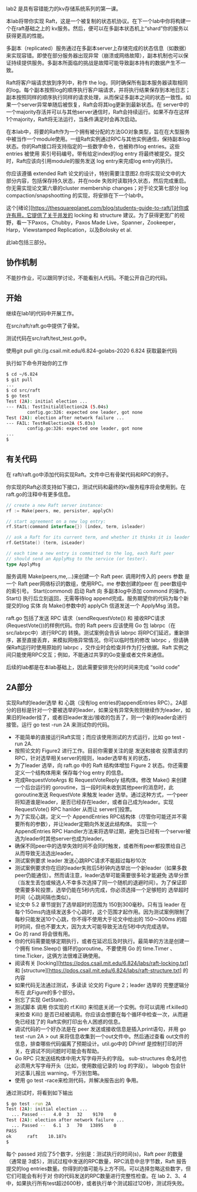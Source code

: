 

lab2 是具有容错能力的kv存储系统系列的第一课。



本lab将带你实现 Raft，这是一个被复制的状态机协议。在下一个lab中你将构建一个在raft基础之上的 kv服务。然后，便可以在多副本状态机上“shard”你的服务以获得更高的性能。



多副本（replicated）服务通过在多副本server上存储完成的状态信息（如数据）来实现容错。即使在部分服务器出现异常（崩溃或网络故障），副本机制也可以保证持续提供服务。多副本所面临的挑战是故障可能导致副本持有的数据产生不一致。



Raft将客户端请求放到序列中，称作 the log，同时确保所有副本服务器读取相同的log。每个副本按照log的顺序执行客户端请求，并将执行结果保存到本地日志；副本按照同样的顺序执行同样的请求处理，从而保证多副本之间的状态一致性。如果一个server异常单随后被恢复，Raft会将其log更新到最新状态。在 server中的一个majority存活并可以与其他server通信时，Raft会持续运行。如果不存在这样1个majority，Raft将无法运行，当条件满足时会再次启动。



在本lab中，将要的Raft作为一个拥有被分配的方法GO对象类型，旨在在大型服务中被当作一个module使用。一组Raft实例通过RPC与其他实例通信，保持副本log状态。你的Raft接口将支持指定的一些数字命令，也被称作log entries。这些 entries 被使用 索引号码编号。带有给定index的log entry 将最终被提交。提交时，Raft应该向引用module的服务发送 log entry来完成log entry的执行。



你应该遵循 extended Raft 论文的设计，特别需要注意图2.你将实现论文中的大部分内容，包括保存持久状态，并在node 失败时读取持久状态，然后完成重启。你无需实现论文第六章的cluster membership changes；对于论文第七部分 log compaction/snapshootting 的实现，将安排在下一个lab中。



这个[绪论][https://thesquareplanet.com/blog/students-guide-to-raft/]对你或许有用，它提供了关于并发的 locking 和 structure 建议。为了获得更宽广的视野，看一下Paxos，Chubby，Paxos Made Live，Spanner，Zookeeper，Harp，Viewstamped Replication，以及Bolosky et al.



此lab包括三部分。



## 协作机制

不能抄作业，可以跟同学讨论，不能看别人代码。不能公开自己的代码。



## 开始

继续在lab1的代码中开展工作。

在src/raft/raft.go中提供了骨架。

测试代码在src/raft/test_test.go中。

使用git pull git://g.csail.mit.edu/6.824-golabs-2020 6.824 获取最新代码

执行如下命令开始你的工作

```bash
$ cd ~/6.824
$ git pull
...
$ cd src/raft
$ go test
Test (2A): initial election ...
--- FAIL: TestInitialElection2A (5.04s)
        config.go:326: expected one leader, got none
Test (2A): election after network failure ...
--- FAIL: TestReElection2A (5.03s)
        config.go:326: expected one leader, got none
...
$

```



## 有关代码

在 raft/raft.go中添加代码实现Raft。文件中已有骨架代码和RPC的例子。



你实现的Raft必须支持如下接口，测试代码和最终的kv服务程序将会使用到。在raft.go的注释中有更多信息。

```go
// create a new Raft server instance:
rf := Make(peers, me, persister, applyCh)

// start agreement on a new log entry:
rf.Start(command interface{}) (index, term, isleader)

// ask a Raft for its current term, and whether it thinks it is leader
rf.GetState() (term, isLeader)

// each time a new entry is committed to the log, each Raft peer
// should send an ApplyMsg to the service (or tester).
type ApplyMsg
```



服务调用 Make(peers,me,...)来创建一个 Raft peer. 调用时传入的 peers 参数 是一个 Raft peer网络标识的数组，使用RPC。me 参数创建的peer 在 peer数组中的索引号。 Start(commond)  启动 Raft 向  多副本log中添加 commond 的操作。 Start() 执行后立刻返回，无需等待log append完成。服务期望你的代码为每个新提交的log 实体 向 Make()参数中的 applyCh 信道发送一个 ApplyMsg 消息。



raft.go 包括了发送 RPC 请求（sendRequestVote()) 和 接收RPC请求 (RequestVote())的样例代码。你的 Raft peers 应该使用 Go 包 labrpc（在 src/labrpc中）进行RPC的 转换。测试案例会告诉 labrpc 将RPC们延迟，重新排序，甚至直接丢弃，来模拟网络异常情况。你可以临时性的修改 labrpc ，但请确保Raft运行时使用原始的 labrpc ，交作业时会检查并作为打分依据。Raft 实例之间只能使用RPC交互；例如，不能通过共享的Go变量或者文件来通信。



后续的lab都是在本lab基础上，因此需要安排充分的时间来完成 “soild code”



## 2A部分

实现Raft的leader选举 和 心跳（没有log entries的appendEntries RPC）。2A部分的目标是针对一个要被选举的leader，如果没有异常失败则继续作为leader，如果旧的leader挂了，或者旧leader发出/接收的包丢了，则一个新的leader会进行接管。运行 go test -run 2A 来测试你的代码。



- 不能简单的直接运行Raft实现；而应该使用测试的方式运行，比如 go test -run 2A.
- 按照论文的 Figure2 进行工作。目前你需要关注的是 发送和接收 投票请求的RPC，针对选举相关server的规则，leader选举有关的状态，
- 为了leader 选举，向 raft.go 中的 Raft 结构体增加  Figure 2 状态。你还需要定义一个结构体用来 保存每个log entry 的信息。
- 完成RequestVoteArgs 和 RequestVoteReply 结构体。修改 Make() 来创建一个后台运行的 goroutine，当一段时间未收到其他peer的消息时，此goroutine发送 RequestVote 来触发 leader 选举。通过这种方式，一个peer将知道谁是leader，是否已经存在leader，或者自己成为leader。实现RequestVote() RPC hanlder 从而让 server们投票。
- 为了实现心跳，定义一个 AppendEntries RPC结构体（尽管你可能还并不需要所有的参数），并让leader定期向外发送此结构体。 实现一个 AppendEntries RPC Handler方法来将选举过期，避免当已经有一个server被选为leader时其他server也成为leader。
- 确保不同peer中的选举失效时间不会同时触发，或者所有peer都投票给自己从而导致无法选出leader。
- 测试案例要求 leader 发送心跳RPC请求不能超过每秒10次
- 测试案例要求你在旧的leader失败后5秒钟内选举出一个新leader（如果多数peer仍能通信）。然而请注意，leader选举可能需要很多轮才能避免 选举分票（当发生丢包或候选人不幸多次选择了同一个随机的退避时间）。为了保证即使需要多轮投票，选举仍能在5秒内完成，你必须选择一个足够短的 选举超时时间（心跳间隔也类似）。
- 论文中 5.2 章节提到了选举超时的范围为 150到300毫秒。只有当 leader 在每个150ms内连续发送多个心跳时，这个范围才起作用。因为测试案例限制了每秒只能发送10个心跳，你不得不使用大于论文中给出的 150～300ms 的超时时间，但也不要太大，因为太大可能导致无法在5秒中内完成选举。
- Go 的 rand 将会很有用。
- 你的代码需要能够定期执行，或者在延迟后及时执行。最简单的方法是创建一个拥有 time.Sleep() 循环的goroutine。不要使用 Go 的 time.Timer 、 time.Ticker，这俩方法很难正确使用。
- 阅读有关 [locking][https://pdos.csail.mit.edu/6.824/labs/raft-locking.txt] 和 [structure][https://pdos.csail.mit.edu/6.824/labs/raft-structure.txt] 的内容
- 如果代码无法通过测试，多读读 论文的 Figure 2；leader 选举的 完整逻辑分布在 此Figure的多个部分。
- 别忘了实现 GetState().
- 测试脚本 调用 你实现的 rf.Kill() 来彻底关闭一个实例。你可以调用 rf.killed() 来检查 Kill() 是否已经被调用。你应该会想要在每个循环中检查一次，从而避免已经挂了的 Raft实例打印出令人困惑的信息。
- 调试代码的一个好办法是在 peer 发送或接收信息是插入print语句，并用 go test -run 2A > out 来将信息收集到一个out文件中。然后通过查看 out文件的信息，排查哪些代码偏离了预期设计。util.go中的 DPrintf 是控制打印的开关，在调试不同问题时可能会有帮助。
- Go RPC 只发送结构体中用大写字母开头的字段。 sub-structures 命名时也必须用大写字母开头（比如，使用数组记录的 log 的字段）。 labgob 包会针对这事儿报出 warning，千万别忽略。
- 使用 go test -race来检测代码，并解决报告出的 争用。



通过测试时，将看到如下输出

```bash
$ go test -run 2A
Test (2A): initial election ...
  ... Passed --   4.0  3   32    9170    0
Test (2A): election after network failure ...
  ... Passed --   6.1  3   70   13895    0
PASS
ok      raft    10.187s
$
```



每个 passed 对应了5个数字，分别是：测试执行的时间(s)，Raft peer 的数量（通常是 3或5），测试过程中发送的RPC数量，RPC消息中总字节数，Raft 报告提交的log entries数量。你得到的值可能与上方不同。可以选择忽略这些数字，但它们可能会有利于对 你的代码发送的RPC数量进行完整性检查。在 lab 2、3、4中，如果执行所有test超过600秒，或者执行单个测试超过120秒，测试将失败。




